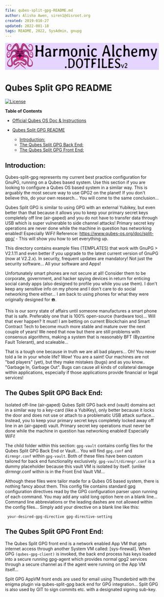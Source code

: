 ```yaml
---
file: qubes-split-gpg-README.md
author: Alisha Awen, siren1@disroot.org
created: 2019-010-27
updated: 2022-001-18
tags: README, 2022, SysAdmin, gnupg
---
```


![Banner](./media/Dotfiles-Github-Banner-v2.png)

# Qubes Split GPG README

[![License](https://img.shields.io/badge/LICENSE-GPL%20v3.0-blue.svg)](https://www.gnu.org/licenses/gpl-3.0.en.html)

**Table of Contents**

- [Official Qubes OS Doc & Instructions](https://www.qubes-os.org/doc/split-gpg/)

- [Qubes Split GPG README](#qubes-split-gpg-readme)
    - [Introduction:](#introduction)
    - [The Qubes Split GPG Back End:](#the-qubes-split-gpg-back-end)
    - [The Qubes Split GPG Front End:](#the-qubes-split-gpg-front-end)

## Introduction:

Qubes-split-gpg represents my current best practice configuration for GnuPG, running on a Qubes based system.  Use this section if you are looking to configure a Qubes OS based system in a similar way. This is arguably the most secure way to use GPG2 on the planet!  If you don't believe this, do your own research... You will come to the same conclusion...

Qubes Split GPG is similar to using GPG with an external Yubikey, but even better than that because it allows you to keep your primary secret keys completely off line (air-gaped) and you do not have to transfer data through USB which is super vulnerable to side channel attacks!  Primary secret key operations are never done while the machine in question has networking enabled! Especially WiFi! Reference: https://www.qubes-os.org/doc/split-gpg/ - This will show you how to set everything up.

This directory contains example files (TEMPLATES) that work with GnuPG > V2.1.11 and even better if you upgrade to the latest current version of GnuPG (now at V2.2.x).  In security, frequent updates are mandatory!  Not just the security software... All your software and Apps!  

Unfortunately smart phones are not secure at all! Consider them to be corporate, government, and hacker spying devices in return for enticing social candy apps (also designed to profile you while you use them).  I don't keep any sensitive info on my phone and I don't care to do social networking there either... I am back to using phones for what they were originally designed for :telephone:.  

This is our sorry state of affairs until someone manufactures a smart phone that is safe. Preferably one that is 100% open-source (hardware too)... Will that ever happen?  It must!  I am betting on current Blockchain and Smart Contract Tech to become much more stable and mature over the next couple of years!  We need that now but there are still problems with consensus algorithms, making a system that is reasonably BFT (Byzantine Fault Tolerant), and scaleable...

That is a tough one because in truth we are all bad players...  Oh! You never told a lie in your whole life? Wow!  You are a saint!  Our machines are not "bad players" (yet), but they make mistakes (bugs) and as you know.. "Garbage In, Garbage Out". Bugs can cause all kinds of collateral damage within applications, especially if those applications provide financial or legal services!

## The Qubes Split GPG Back End:

Isolated off-line (air-gaped) Qubes Split GPG back end (vault) domains act in a similar way to a key-card (like a YubiKey), only better because it locks the door and does not use or attach to a problematic USB attack surface... Instead, you to keep your primary secret keys completely locked away off line in an (air-gaped) vault. Primary secret key operations must never be done while the machine in question has networking enabled!  Especially WiFi!

The child folder within this section: `gpg-vault` contains config files for the Qubes Split GPG Back End or Vault...  You will find `gpg.conf` and `dirmngr.conf` within `gpg-vault`.  Both of these files have been custom tailored for back end functionality exclusively.  `gpg-vault/dirmngr.conf` is a dummy placeholder because this vault VM is isolated by itself. (unlike dirmngr.conf within is in the Front End Vault VM...

Although these files were tailor made for a Qubes OS based system, there is nothing fancy about them.  This config file contains standard gpg configuration directives read by the GPG configuration parser upon running of each command.  You may add any valid long option here on a blank line...  Command line abbreviations or the leading dashes are not allowed within the config files...  Simply add your directive on a blank line like this: 

     your-desired-gpg-directive gpg-directive-setting

## The Qubes Split GPG Front End:

The Qubes Split GPG front end is a network enabled App VM that gets internet access through another System VM called: [sys-firewall].  When GPG `(qubes-gpg-client)` is invoked, the back end process has keys loaded into a secure running gpg-agent which provides normal gpg2 services through a secure channel as if the agent were running on the App VM itself...

Split GPG AppVM front ends are used for email using Thunderbird with the enigma plugin via qubes-split-gpg back end for GPG integration... Split GPG is also used by GIT to sign commits etc. with a designated signing sub-key.
